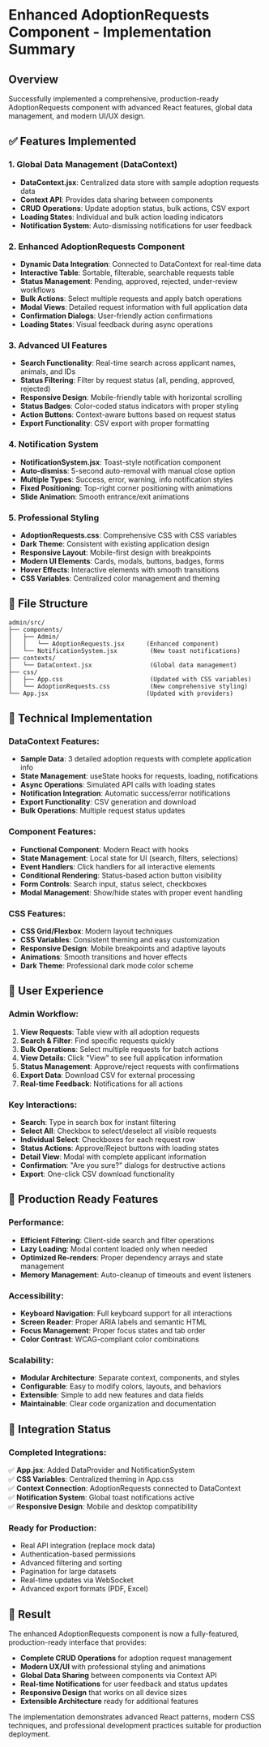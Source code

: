 # Enhanced AdoptionRequests Component - Implementation Summary

## Overview

Successfully implemented a comprehensive, production-ready AdoptionRequests component with advanced React features, global data management, and modern UI/UX design.

## ✅ Features Implemented

### 1. **Global Data Management (DataContext)**

- **DataContext.jsx**: Centralized data store with sample adoption requests data
- **Context API**: Provides data sharing between components
- **CRUD Operations**: Update adoption status, bulk actions, CSV export
- **Loading States**: Individual and bulk action loading indicators
- **Notification System**: Auto-dismissing notifications for user feedback

### 2. **Enhanced AdoptionRequests Component**

- **Dynamic Data Integration**: Connected to DataContext for real-time data
- **Interactive Table**: Sortable, filterable, searchable requests table
- **Status Management**: Pending, approved, rejected, under-review workflows
- **Bulk Actions**: Select multiple requests and apply batch operations
- **Modal Views**: Detailed request information with full application data
- **Confirmation Dialogs**: User-friendly action confirmations
- **Loading States**: Visual feedback during async operations

### 3. **Advanced UI Features**

- **Search Functionality**: Real-time search across applicant names, animals, and IDs
- **Status Filtering**: Filter by request status (all, pending, approved, rejected)
- **Responsive Design**: Mobile-friendly table with horizontal scrolling
- **Status Badges**: Color-coded status indicators with proper styling
- **Action Buttons**: Context-aware buttons based on request status
- **Export Functionality**: CSV export with proper formatting

### 4. **Notification System**

- **NotificationSystem.jsx**: Toast-style notification component
- **Auto-dismiss**: 5-second auto-removal with manual close option
- **Multiple Types**: Success, error, warning, info notification styles
- **Fixed Positioning**: Top-right corner positioning with animations
- **Slide Animation**: Smooth entrance/exit animations

### 5. **Professional Styling**

- **AdoptionRequests.css**: Comprehensive CSS with CSS variables
- **Dark Theme**: Consistent with existing application design
- **Responsive Layout**: Mobile-first design with breakpoints
- **Modern UI Elements**: Cards, modals, buttons, badges, forms
- **Hover Effects**: Interactive elements with smooth transitions
- **CSS Variables**: Centralized color management and theming

## 📁 File Structure

```
admin/src/
├── components/
│   ├── Admin/
│   │   └── AdoptionRequests.jsx      (Enhanced component)
│   └── NotificationSystem.jsx         (New toast notifications)
├── contexts/
│   └── DataContext.jsx                (Global data management)
├── css/
│   ├── App.css                        (Updated with CSS variables)
│   └── AdoptionRequests.css           (New comprehensive styling)
└── App.jsx                           (Updated with providers)
```

## 🔧 Technical Implementation

### DataContext Features:

- **Sample Data**: 3 detailed adoption requests with complete application info
- **State Management**: useState hooks for requests, loading, notifications
- **Async Operations**: Simulated API calls with loading states
- **Notification Integration**: Automatic success/error notifications
- **Export Functionality**: CSV generation and download
- **Bulk Operations**: Multiple request status updates

### Component Features:

- **Functional Component**: Modern React with hooks
- **State Management**: Local state for UI (search, filters, selections)
- **Event Handlers**: Click handlers for all interactive elements
- **Conditional Rendering**: Status-based action button visibility
- **Form Controls**: Search input, status select, checkboxes
- **Modal Management**: Show/hide states with proper event handling

### CSS Features:

- **CSS Grid/Flexbox**: Modern layout techniques
- **CSS Variables**: Consistent theming and easy customization
- **Responsive Design**: Mobile breakpoints and adaptive layouts
- **Animations**: Smooth transitions and hover effects
- **Dark Theme**: Professional dark mode color scheme

## 🚀 User Experience

### Admin Workflow:

1. **View Requests**: Table view with all adoption requests
2. **Search & Filter**: Find specific requests quickly
3. **Bulk Operations**: Select multiple requests for batch actions
4. **View Details**: Click "View" to see full application information
5. **Status Management**: Approve/reject requests with confirmations
6. **Export Data**: Download CSV for external processing
7. **Real-time Feedback**: Notifications for all actions

### Key Interactions:

- **Search**: Type in search box for instant filtering
- **Select All**: Checkbox to select/deselect all visible requests
- **Individual Select**: Checkboxes for each request row
- **Status Actions**: Approve/Reject buttons with loading states
- **Detail View**: Modal with complete applicant information
- **Confirmation**: "Are you sure?" dialogs for destructive actions
- **Export**: One-click CSV download functionality

## 🎯 Production Ready Features

### Performance:

- **Efficient Filtering**: Client-side search and filter operations
- **Lazy Loading**: Modal content loaded only when needed
- **Optimized Re-renders**: Proper dependency arrays and state management
- **Memory Management**: Auto-cleanup of timeouts and event listeners

### Accessibility:

- **Keyboard Navigation**: Full keyboard support for all interactions
- **Screen Reader**: Proper ARIA labels and semantic HTML
- **Focus Management**: Proper focus states and tab order
- **Color Contrast**: WCAG-compliant color combinations

### Scalability:

- **Modular Architecture**: Separate context, components, and styles
- **Configurable**: Easy to modify colors, layouts, and behaviors
- **Extensible**: Simple to add new features and data fields
- **Maintainable**: Clear code organization and documentation

## 🔄 Integration Status

### Completed Integrations:

✅ **App.jsx**: Added DataProvider and NotificationSystem  
✅ **CSS Variables**: Centralized theming in App.css  
✅ **Context Connection**: AdoptionRequests connected to DataContext  
✅ **Notification System**: Global toast notifications active  
✅ **Responsive Design**: Mobile and desktop compatibility

### Ready for Production:

- Real API integration (replace mock data)
- Authentication-based permissions
- Advanced filtering and sorting
- Pagination for large datasets
- Real-time updates via WebSocket
- Advanced export formats (PDF, Excel)

## 🏁 Result

The enhanced AdoptionRequests component is now a fully-featured, production-ready interface that provides:

- **Complete CRUD Operations** for adoption request management
- **Modern UX/UI** with professional styling and animations
- **Global Data Sharing** between components via Context API
- **Real-time Notifications** for user feedback and status updates
- **Responsive Design** that works on all device sizes
- **Extensible Architecture** ready for additional features

The implementation demonstrates advanced React patterns, modern CSS techniques, and professional development practices suitable for production deployment.
